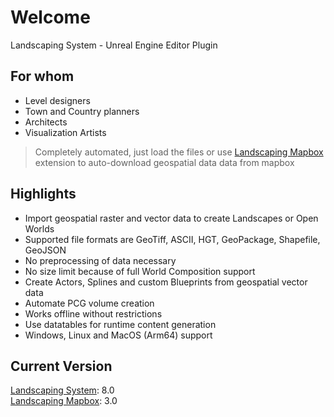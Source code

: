 # Welcome

Landscaping System - Unreal Engine Editor Plugin  

## For whom

- Level designers
- Town and Country planners
- Architects
- Visualization Artists

> Completely automated, just load the files or use [Landscaping Mapbox](https://unrealassetstore.com/product/landscaping-mapbox) extension to auto-download geospatial data data from mapbox

## Highlights

- Import geospatial raster and vector data to create Landscapes or Open Worlds
- Supported file formats are GeoTiff, ASCII, HGT, GeoPackage, Shapefile, GeoJSON
- No preprocessing of data necessary
- No size limit because of full World Composition support
- Create Actors, Splines and custom Blueprints from geospatial vector data
- Automate PCG volume creation
- Works offline without restrictions
- Use datatables for runtime content generation
- Windows, Linux and MacOS (Arm64) support

## Current Version

[Landscaping System](https://unrealassetstore.com/product/landscaping-system): 8.0  
[Landscaping Mapbox](https://unrealassetstore.com/product/landscaping-mapbox): 3.0
